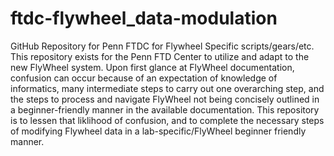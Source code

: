 # ftdc-flywheel_data-modulation
GitHub Repository for Penn FTDC for Flywheel Specific scripts/gears/etc. This repository exists for the Penn FTD Center to utilize and adapt to the new FlyWheel system. Upon first glance at FlyWheel documentation, confusion can occur because of an expectation of knowledge of informatics, many intermediate steps to carry out  one overarching step, and the steps to process and navigate FlyWheel not being concisely outlined in a beginner-friendly manner in the available documentation. This repository is to lessen that liklihood of confusion, and to complete the necessary steps of modifying Flywheel data in a lab-specific/FlyWheel beginner friendly manner.
